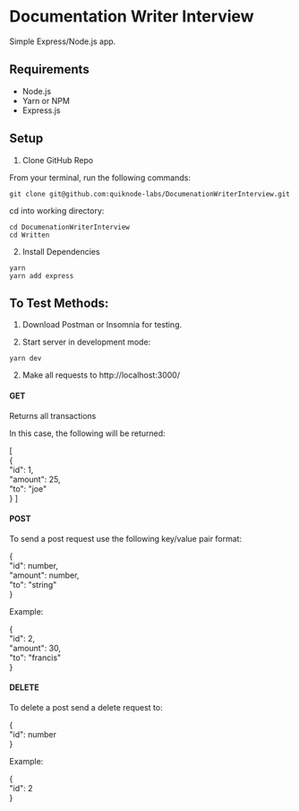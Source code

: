 # Documentation Writer Interview

Simple Express/Node.js app.

## Requirements

* Node.js
* Yarn or NPM
* Express.js

## Setup

1. Clone GitHub Repo

From your terminal, run the following commands:

```git clone git@github.com:quiknode-labs/DocumenationWriterInterview.git```<br/>

cd into working directory:

```cd DocumenationWriterInterview```<br/>
```cd Written```

2. Install Dependencies

```yarn```<br/>
```yarn add express```

## To Test Methods:

1. Download Postman or Insomnia for testing.

2. Start server in development mode:

```yarn dev```

2. Make all requests to http://localhost:3000/

#### GET

Returns all transactions

In this case, the following will be returned: 

[<br/>
    {<br/>
        "id": 1,<br/>
        "amount": 25,<br/>
        "to": "joe"<br/>
    }
]


#### POST

To send a post request use the following key/value pair format:

{<br/>
        "id": number,<br/>
        "amount": number,<br/>
        "to": "string"<br/>
}

Example:

{<br/>
        "id": 2,<br/>
        "amount": 30,<br/>
        "to": "francis"<br/>
}


#### DELETE

To delete a post send a delete request to: 

{<br/>
        "id": number<br/>
}

Example:

{<br/>
        "id": 2<br/>
}


